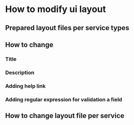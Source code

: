 # How to modify ui layout
## Prepared layout files per service types
## How to change
### Title
### Description
### Adding help link
### Adding regular expression for validation a field
## How to change layout file per service